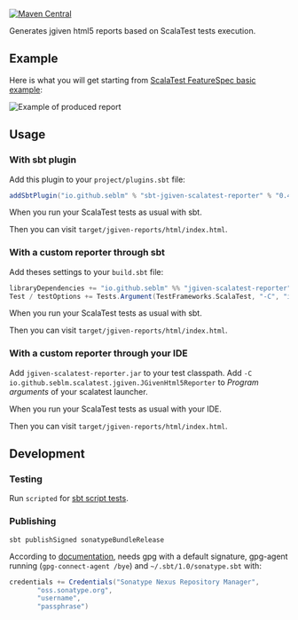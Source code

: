 [![Maven Central](https://maven-badges.herokuapp.com/maven-central/io.github.seblm/sbt-jgiven-scalatest-reporter/badge.svg)](https://maven-badges.herokuapp.com/maven-central/io.github.seblm/sbt-jgiven-scalatest-reporter)

Generates jgiven html5 reports based on ScalaTest tests execution.

## Example

Here is what you will get starting from
[ScalaTest FeatureSpec basic example](https://www.scalatest.org/at_a_glance/FeatureSpec):

![Example of produced report](/../assets/example-screenshot.png?raw=true)

## Usage

### With sbt plugin

Add this plugin to your `project/plugins.sbt` file:

```sbt
addSbtPlugin("io.github.seblm" % "sbt-jgiven-scalatest-reporter" % "0.4")
```

When you run your ScalaTest tests as usual with sbt.

Then you can visit `target/jgiven-reports/html/index.html`.

### With a custom reporter through sbt

Add theses settings to your `build.sbt` file:

```sbt
libraryDependencies += "io.github.seblm" %% "jgiven-scalatest-reporter" % "0.4" % Test,
Test / testOptions += Tests.Argument(TestFrameworks.ScalaTest, "-C", "io.github.seblm.scalatest.jgiven.JGivenHtml5Reporter"),
```

When you run your ScalaTest tests as usual with sbt.

Then you can visit `target/jgiven-reports/html/index.html`.

### With a custom reporter through your IDE

Add `jgiven-scalatest-reporter.jar` to your test classpath. Add
`-C io.github.seblm.scalatest.jgiven.JGivenHtml5Reporter` to _Program arguments_ of your scalatest launcher.

When you run your ScalaTest tests as usual with your IDE.

Then you can visit `target/jgiven-reports/html/index.html`.

## Development

### Testing

Run `scripted` for [sbt script tests](https://www.scala-sbt.org/1.x/docs/Testing-sbt-plugins.html).

### Publishing

`sbt publishSigned sonatypeBundleRelease`

According to [documentation](https://github.com/xerial/sbt-sonatype), needs gpg with a default signature, gpg-agent
running (`gpg-connect-agent /bye`) and `~/.sbt/1.0/sonatype.sbt` with:

```sbt
credentials += Credentials("Sonatype Nexus Repository Manager",
       "oss.sonatype.org",
       "username",
       "passphrase")
```
